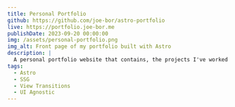 ```yaml
---
title: Personal Portfolio
github: https://github.com/joe-bor/astro-portfolio
live: https://portfolio.joe-bor.me
publishDate: 2023-09-20 00:00:00
img: /assets/personal-portfolio.png
img_alt: Front page of my portfolio built with Astro
description: |
  A personal portfolio website that contains, the projects I've worked on since starting my Software Engineering journey, built with Astro.
tags:
  - Astro
  - SSG
  - View Transitions
  - UI Agnostic
---
```


